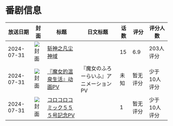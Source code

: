 # 番剧信息

|放送日期|封面|标题|日文标题|话数|评分|评分人数|
|---|---|---|---|---|---|---|
|2024-07-31|![封面](https://lain.bgm.tv/pic/cover/c/6b/30/398799_z1il7.jpg)|[斩神之凡尘神域](https://bangumi.tv/subject/398799)||15|6.9|203人评分|
|2024-07-31|![封面](https://lain.bgm.tv/pic/cover/c/59/68/506304_tAZFF.jpg)|[『魔女的温泉生活』动画PV](https://bangumi.tv/subject/506304)|『魔女のふろーらいふ』アニメーションPV|未知|暂无评分|少于10人评分|
|2024-07-31|![封面](https://lain.bgm.tv/pic/cover/c/0a/d4/508621_mmIee.jpg)|[コロコロコミック５５５号記念PV](https://bangumi.tv/subject/508621)||1|暂无评分|少于10人评分|
